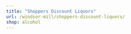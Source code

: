 ```yaml
---
title: "Shoppers Discount Liquors"
url: /windsor-mill/shoppers-discount-liquors/
shop: alcohol
---
```

